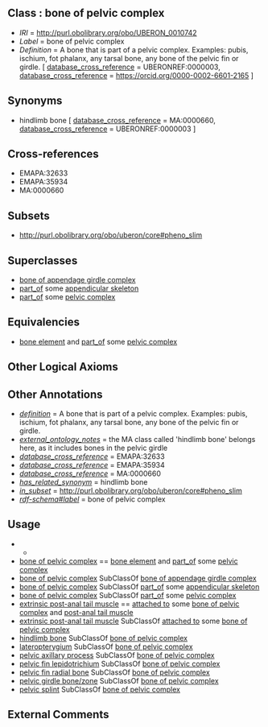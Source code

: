 
## Class : bone of pelvic complex

 * *IRI* = http://purl.obolibrary.org/obo/UBERON_0010742
 * *Label* = bone of pelvic complex
 * *Definition* = A bone that is part of a pelvic complex. Examples: pubis, ischium, fot phalanx, any tarsal bone, any bone of the pelvic fin or girdle. [ [database_cross_reference](../../ef/oboInOwl#hasDbXref.md) = UBERONREF:0000003, [database_cross_reference](../../ef/oboInOwl#hasDbXref.md) = https://orcid.org/0000-0002-6601-2165 ]

## Synonyms

 * hindlimb bone [ [database_cross_reference](../../ef/oboInOwl#hasDbXref.md) = MA:0000660, [database_cross_reference](../../ef/oboInOwl#hasDbXref.md) = UBERONREF:0000003 ]

## Cross-references

 * EMAPA:32633
 * EMAPA:35934
 * MA:0000660

## Subsets

 * http://purl.obolibrary.org/obo/uberon/core#pheno_slim

## Superclasses

 * [bone of appendage girdle complex](../../UBERON/40/UBERON_0010740.md)
 * [part_of](../../BFO/50/BFO_0000050.md) some [appendicular skeleton](../../UBERON/91/UBERON_0002091.md)
 * [part_of](../../BFO/50/BFO_0000050.md) some [pelvic complex](../../UBERON/09/UBERON_0010709.md)

## Equivalencies

 * [bone element](../../UBERON/74/UBERON_0001474.md) and [part_of](../../BFO/50/BFO_0000050.md) some [pelvic complex](../../UBERON/09/UBERON_0010709.md)

## Other Logical Axioms


## Other Annotations

 * *[definition](../../IAO/15/IAO_0000115.md)* = A bone that is part of a pelvic complex. Examples: pubis, ischium, fot phalanx, any tarsal bone, any bone of the pelvic fin or girdle.
 * *[external_ontology_notes](../../UBPROP/12/UBPROP_0000012.md)* = the MA class called 'hindlimb bone' belongs here, as it includes bones in the pelvic girdle
 * *[database_cross_reference](../../ef/oboInOwl#hasDbXref.md)* = EMAPA:32633
 * *[database_cross_reference](../../ef/oboInOwl#hasDbXref.md)* = EMAPA:35934
 * *[database_cross_reference](../../ef/oboInOwl#hasDbXref.md)* = MA:0000660
 * *[has_related_synonym](../../ym/oboInOwl#hasRelatedSynonym.md)* = hindlimb bone
 * *[in_subset](../../et/oboInOwl#inSubset.md)* = http://purl.obolibrary.org/obo/uberon/core#pheno_slim
 * *[rdf-schema#label](../../el/rdf-schema#label.md)* = bone of pelvic complex

## Usage

 * -
 * [bone of pelvic complex](../../UBERON/42/UBERON_0010742.md) == [bone element](../../UBERON/74/UBERON_0001474.md) and [part_of](../../BFO/50/BFO_0000050.md) some [pelvic complex](../../UBERON/09/UBERON_0010709.md)
 * [bone of pelvic complex](../../UBERON/42/UBERON_0010742.md) SubClassOf [bone of appendage girdle complex](../../UBERON/40/UBERON_0010740.md)
 * [bone of pelvic complex](../../UBERON/42/UBERON_0010742.md) SubClassOf [part_of](../../BFO/50/BFO_0000050.md) some [appendicular skeleton](../../UBERON/91/UBERON_0002091.md)
 * [bone of pelvic complex](../../UBERON/42/UBERON_0010742.md) SubClassOf [part_of](../../BFO/50/BFO_0000050.md) some [pelvic complex](../../UBERON/09/UBERON_0010709.md)
 * [extrinsic post-anal tail muscle](../../UBERON/91/UBERON_0035091.md) == [attached to](../../RO/71/RO_0002371.md) some [bone of pelvic complex](../../UBERON/42/UBERON_0010742.md) and [post-anal tail muscle](../../UBERON/65/UBERON_0003665.md)
 * [extrinsic post-anal tail muscle](../../UBERON/91/UBERON_0035091.md) SubClassOf [attached to](../../RO/71/RO_0002371.md) some [bone of pelvic complex](../../UBERON/42/UBERON_0010742.md)
 * [hindlimb bone](../../UBERON/64/UBERON_0003464.md) SubClassOf [bone of pelvic complex](../../UBERON/42/UBERON_0010742.md)
 * [lateropterygium](../../UBERON/77/UBERON_2002077.md) SubClassOf [bone of pelvic complex](../../UBERON/42/UBERON_0010742.md)
 * [pelvic axillary process](../../UBERON/86/UBERON_2002086.md) SubClassOf [bone of pelvic complex](../../UBERON/42/UBERON_0010742.md)
 * [pelvic fin lepidotrichium](../../UBERON/73/UBERON_4000173.md) SubClassOf [bone of pelvic complex](../../UBERON/42/UBERON_0010742.md)
 * [pelvic fin radial bone](../../UBERON/08/UBERON_2000508.md) SubClassOf [bone of pelvic complex](../../UBERON/42/UBERON_0010742.md)
 * [pelvic girdle bone/zone](../../UBERON/30/UBERON_0007830.md) SubClassOf [bone of pelvic complex](../../UBERON/42/UBERON_0010742.md)
 * [pelvic splint](../../UBERON/88/UBERON_2001788.md) SubClassOf [bone of pelvic complex](../../UBERON/42/UBERON_0010742.md)

## External Comments

